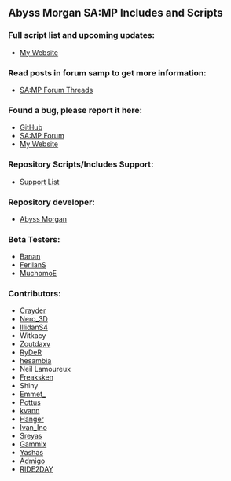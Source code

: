 ## Abyss Morgan SA:MP Includes and Scripts


### Full script list and upcoming updates:
* [My Website](http://8.ct8.pl)


### Read posts in forum samp to get more information:
* [SA:MP Forum Threads](http://8.ct8.pl/1)


### Found a bug, please report it here:
* [GitHub](https://github.com/AbyssMorgan/SA-MP/issues)
* [SA:MP Forum](http://8.ct8.pl/22)
* [My Website](http://8.ct8.pl/sendreport)


### Repository Scripts/Includes Support:
* [Support List](https://github.com/AbyssMorgan/SA-MP/wiki/Support)


### Repository developer:
* [Abyss Morgan](http://8.ct8.pl/22)


### Beta Testers:
* [Banan](http://8.ct8.pl/banan)
* [FerilanS](http://8.ct8.pl/ferilans)
* [MuchomoE](http://8.ct8.pl/muchomoe)


### Contributors:
* [Crayder](http://forum.sa-mp.com/member.php?u=214776)
* [Nero_3D](http://forum.sa-mp.com/member.php?u=9765)
* [IllidanS4](http://forum.sa-mp.com/member.php?u=193537)
* Witkacy
* [Zoutdaxv](http://forum.sa-mp.com/member.php?u=23496)
* [RyDeR](http://forum.sa-mp.com/member.php?u=46049)
* [hesambia](http://forum.sa-mp.com/member.php?u=241383)
* Neil Lamoureux
* [Freaksken](http://forum.sa-mp.com/member.php?u=46764)
* Shiny
* [Emmet_](https://github.com/emmet-jones)
* [Pottus](http://forum.sa-mp.com/member.php?u=169807)
* [kvann](http://forum.sa-mp.com/member.php?u=169274)
* [Hanger](http://forum.sa-mp.com/member.php?u=160578)
* [Ivan_Ino](http://forum.sa-mp.com/member.php?u=182165)
* [Sreyas](http://forum.sa-mp.com/member.php?u=268427)
* [Gammix](http://forum.sa-mp.com/member.php?u=249500)
* [Yashas](http://forum.sa-mp.com/member.php?u=169426)
* [Admigo](http://forum.sa-mp.com/member.php?u=108398)
* [RIDE2DAY](http://forum.sa-mp.com/member.php?u=262298)

